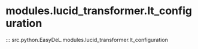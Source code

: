 # modules.lucid_transformer.lt_configuration
::: src.python.EasyDeL.modules.lucid_transformer.lt_configuration